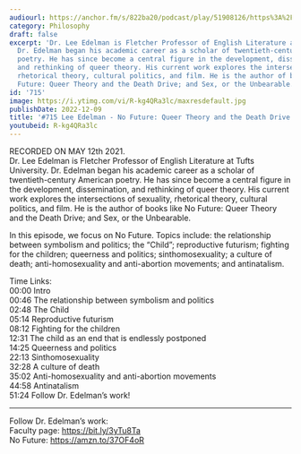 ```yaml
---
audiourl: https://anchor.fm/s/822ba20/podcast/play/51908126/https%3A%2F%2Fd3ctxlq1ktw2nl.cloudfront.net%2Fstaging%2F2022-4-12%2F046e9724-b050-68e2-feb1-7e62d77c73ac.m4a
category: Philosophy
draft: false
excerpt: 'Dr. Lee Edelman is Fletcher Professor of English Literature at Tufts University.
  Dr. Edelman began his academic career as a scholar of twentieth-century American
  poetry. He has since become a central figure in the development, dissemination,
  and rethinking of queer theory. His current work explores the intersections of sexuality,
  rhetorical theory, cultural politics, and film. He is the author of books like No
  Future: Queer Theory and the Death Drive; and Sex, or the Unbearable.'
id: '715'
image: https://i.ytimg.com/vi/R-kg4QRa3lc/maxresdefault.jpg
publishDate: 2022-12-09
title: '#715 Lee Edelman - No Future: Queer Theory and the Death Drive'
youtubeid: R-kg4QRa3lc
---
```

<div class="timelinks">

RECORDED ON MAY 12th 2021.  
Dr. Lee Edelman is Fletcher Professor of English Literature at Tufts University. Dr. Edelman began his academic career as a scholar of twentieth-century American poetry. He has since become a central figure in the development, dissemination, and rethinking of queer theory. His current work explores the intersections of sexuality, rhetorical theory, cultural politics, and film. He is the author of books like No Future: Queer Theory and the Death Drive; and Sex, or the Unbearable.

In this episode, we focus on No Future. Topics include: the relationship between symbolism and politics; the “Child”; reproductive futurism; fighting for the children; queerness and politics; sinthomosexuality; a culture of death; anti-homosexuality and anti-abortion movements; and antinatalism.

Time Links:  
<time>00:00</time> Intro  
<time>00:46</time> The relationship between symbolism and politics  
<time>02:48</time> The Child  
<time>05:14</time> Reproductive futurism  
<time>08:12</time> Fighting for the children  
<time>12:31</time> The child as an end that is endlessly postponed  
<time>14:25</time> Queerness and politics  
<time>22:13</time> Sinthomosexuality  
<time>32:28</time> A culture of death  
<time>35:02</time> Anti-homosexuality and anti-abortion movements  
<time>44:58</time> Antinatalism  
<time>51:24</time> Follow Dr. Edelman’s work!

---

Follow Dr. Edelman’s work:  
Faculty page: https://bit.ly/3yTu8Ta  
No Future: https://amzn.to/37OF4oR
</div>

